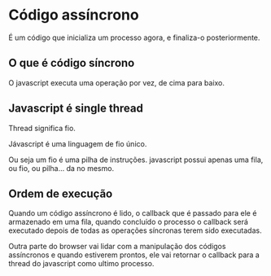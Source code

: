 # Código assíncrono

É um código que inicializa um processo agora, e 
finaliza-o posteriormente.

## O que é código síncrono

O javascript executa uma operação por vez, de cima para baixo.

## Javascript é single thread

Thread significa fio.

Jávascript é uma linguagem de fio único.

Ou seja um fio é uma pilha de instruções. javascript possui apenas uma fila,
ou fio, ou pilha... da no mesmo.

## Ordem de execução

Quando um código assíncrono é lido, o callback que é passado para ele
é armazenado em uma fila, quando concluído o processo o callback será executado
depois de todas as operações síncronas terem sido executadas.

Outra parte do browser vai lidar com a manipulação dos códigos assíncronos
e quando estiverem prontos, ele vai retornar o callback para a thread do 
javascript como ultimo processo.